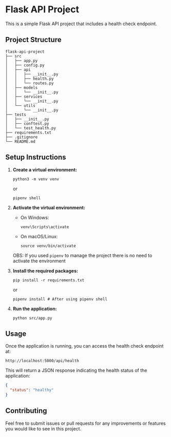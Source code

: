 # Flask API Project

This is a simple Flask API project that includes a health check endpoint. 

## Project Structure

```
flask-api-project
├── src
│   ├── app.py
│   ├── config.py
│   ├── api
│   │   ├── __init__.py
│   │   ├── health.py
│   │   └── routes.py
│   ├── models
│   │   └── __init__.py
│   ├── services
│   │   └── __init__.py
│   └── utils
│       └── __init__.py
├── tests
│   ├── __init__.py
│   ├── conftest.py
│   └── test_health.py
├── requirements.txt
├── .gitignore
└── README.md
```

## Setup Instructions

1. **Create a virtual environment:**
   ```shell
   python3 -m venv venv
   ```
   or
   ```shell
   pipenv shell
   ```

2. **Activate the virtual environment:**
   - On Windows:
     ```
     venv\Scripts\activate
     ```
   - On macOS/Linux:
     ```
     source venv/bin/activate
     ```

   OBS: If you used `pipenv` to manage the project there is no need to activate the environment

3. **Install the required packages:**
   ```
   pip install -r requirements.txt
   ```
   or
   ```shell
   pipenv install # After using pipenv shell
   ```

4. **Run the application:**
   ```
   python src/app.py
   ```

## Usage

Once the application is running, you can access the health check endpoint at:

```
http://localhost:5000/api/health
```

This will return a JSON response indicating the health status of the application:

```json
{
  "status": "healthy"
}
```

## Contributing

Feel free to submit issues or pull requests for any improvements or features you would like to see in this project.